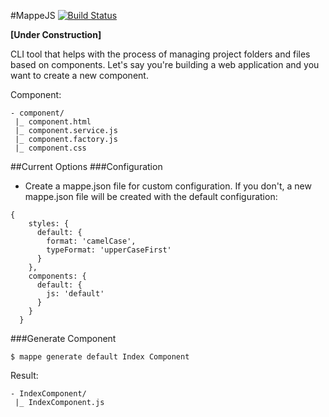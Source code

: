#MappeJS [![Build Status](https://travis-ci.org/elenatorro/MappeJS.svg?branch=master)](https://travis-ci.org/elenatorro/MappeJS)

**[Under Construction]**

CLI tool that helps with the process of managing project folders and files based on components. Let's say you're building a web application and you want to create a new component.

Component:

```
- component/
 |_ component.html
 |_ component.service.js
 |_ component.factory.js
 |_ component.css
```

##Current Options
###Configuration
* Create a mappe.json file for custom configuration. If you don't, a new mappe.json file will be created with the default configuration:

```
{
    styles: {
      default: {
        format: 'camelCase',
        typeFormat: 'upperCaseFirst'
      }
    },
    components: {
      default: {
        js: 'default'
      }
    }
  }

```

###Generate Component
```
$ mappe generate default Index Component
```

Result:

```
- IndexComponent/
 |_ IndexComponent.js
```
